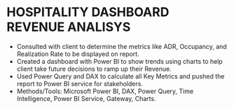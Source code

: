 # HOSPITALITY DASHBOARD REVENUE ANALISYS

<ul>
<li> Consulted with client to determine the metrics like ADR, Occupancy, and Realization Rate to be displayed on report.</li>
<li> Created a dashboard with Power BI to show trends using charts to help client take future decisions to ramp up their Revenue.</li>
<li> Used Power Query and DAX to calculate all Key Metrics and pushed the report to Power BI service for stakeholders.</li>
<li> Methods/Tools: Microsoft Power BI, DAX, Power Query, Time Intelligence, Power BI Service, Gateway, Charts.</li>
</ul>
